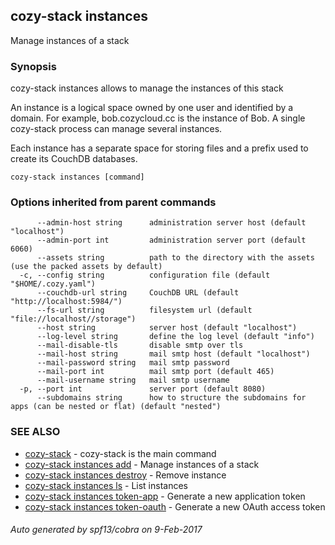 ## cozy-stack instances

Manage instances of a stack

### Synopsis



cozy-stack instances allows to manage the instances of this stack

An instance is a logical space owned by one user and identified by a domain.
For example, bob.cozycloud.cc is the instance of Bob. A single cozy-stack
process can manage several instances.

Each instance has a separate space for storing files and a prefix used to
create its CouchDB databases.


```
cozy-stack instances [command]
```

### Options inherited from parent commands

```
      --admin-host string      administration server host (default "localhost")
      --admin-port int         administration server port (default 6060)
      --assets string          path to the directory with the assets (use the packed assets by default)
  -c, --config string          configuration file (default "$HOME/.cozy.yaml")
      --couchdb-url string     CouchDB URL (default "http://localhost:5984/")
      --fs-url string          filesystem url (default "file://localhost//storage")
      --host string            server host (default "localhost")
      --log-level string       define the log level (default "info")
      --mail-disable-tls       disable smtp over tls
      --mail-host string       mail smtp host (default "localhost")
      --mail-password string   mail smtp password
      --mail-port int          mail smtp port (default 465)
      --mail-username string   mail smtp username
  -p, --port int               server port (default 8080)
      --subdomains string      how to structure the subdomains for apps (can be nested or flat) (default "nested")
```

### SEE ALSO
* [cozy-stack](cozy-stack.md)	 - cozy-stack is the main command
* [cozy-stack instances add](cozy-stack_instances_add.md)	 - Manage instances of a stack
* [cozy-stack instances destroy](cozy-stack_instances_destroy.md)	 - Remove instance
* [cozy-stack instances ls](cozy-stack_instances_ls.md)	 - List instances
* [cozy-stack instances token-app](cozy-stack_instances_token-app.md)	 - Generate a new application token
* [cozy-stack instances token-oauth](cozy-stack_instances_token-oauth.md)	 - Generate a new OAuth access token

###### Auto generated by spf13/cobra on 9-Feb-2017
